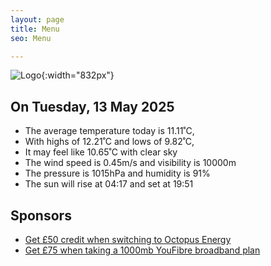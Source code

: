 ```yaml
---
layout: page
title: Menu
seo: Menu

---
```


![Logo](/images/logo.jpg){:width="832px"}

<!-- weather_marker starts -->
## On Tuesday, 13 May 2025

- The average temperature today is 11.11˚C,
- With highs of 12.21˚C and lows of 9.82˚C,
- It may feel like 10.65˚C with clear sky
- The wind speed is 0.45m/s and visibility is 10000m
- The pressure is 1015hPa and humidity is 91%
- The sun will rise at 04:17 and set at 19:51

<!-- weather_marker ends -->

## Sponsors

- [Get £50 credit when switching to Octopus Energy](https://bit.ly/3oD1nnS)
- [Get £75 when taking a 1000mb YouFibre broadband plan](https://aklam.io/91zWhU?)
